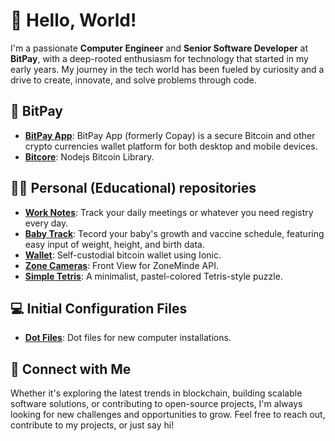 <!--
**cmgustavo/cmgustavo** is a ✨ _special_ ✨ repository because its `README.md` (this file) appears on your GitHub profile.

Here are some ideas to get you started:

- 🔭 I’m currently working on ...
- 🌱 I’m currently learning ...
- 👯 I’m looking to collaborate on ...
- 🤔 I’m looking for help with ...
- 💬 Ask me about ...
- 📫 How to reach me: ...
- 😄 Pronouns: ...
- ⚡ Fun fact: ...
-->

# 👋 Hello, World!

I'm a passionate **Computer Engineer** and **Senior Software Developer** at **BitPay**, with a deep-rooted enthusiasm for technology that started in my early years. My journey in the tech world has been fueled by curiosity and a drive to create, innovate, and solve problems through code.

## 🔧 BitPay

- **[BitPay App](https://github.com/cmgustavo/bitpay-app)**: BitPay App (formerly Copay) is a secure Bitcoin and other crypto currencies wallet platform for both desktop and mobile devices.
- **[Bitcore](https://github.com/cmgustavo/bitcore)**: Nodejs Bitcoin Library.

## 🧑‍💼 Personal (Educational) repositories

- **[Work Notes](https://github.com/cmgustavo/work-notes)**: Track your daily meetings or whatever you need registry every day.
- **[Baby Track](https://github.com/cmgustavo/baby-track)**: Tecord your baby's growth and vaccine schedule, featuring easy input of weight, height, and birth data.
- **[Wallet](https://github.com/cmgustavo/wallet)**: Self-custodial bitcoin wallet using Ionic.
- **[Zone Cameras](https://github.com/cmgustavo/zone-cameras)**: Front View for ZoneMinde API.
- **[Simple Tetris](https://github.com/cmgustavo/simple-tetris)**: A minimalist, pastel-colored Tetris-style puzzle.

## 💻 Initial Configuration Files

- **[Dot Files](https://github.com/cmgustavo/dotfiles)**: Dot files for new computer installations.

## 🌟 Connect with Me

Whether it's exploring the latest trends in blockchain, building scalable software solutions, or contributing to open-source projects, I'm always looking for new challenges and opportunities to grow.
Feel free to reach out, contribute to my projects, or just say hi!
